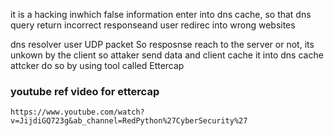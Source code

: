 it is a hacking inwhich false information enter into dns cache, so that dns query return incorrect responseand user redirec into wrong websites


dns resolver user UDP packet
So resposnse reach to the server or not, its unkown by the client
so attaker send data and client cache it into dns cache
attcker do so by using tool called Ettercap
### youtube ref video for ettercap
```
https://www.youtube.com/watch?v=JijdiGQ723g&ab_channel=RedPython%27CyberSecurity%27
```
